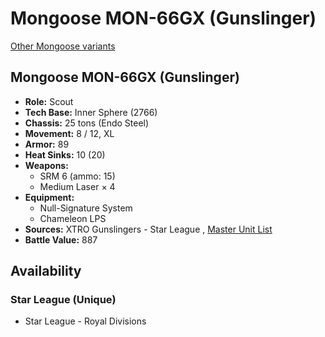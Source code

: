 # Mongoose MON-66GX (Gunslinger) 

[Other Mongoose variants](../mongoose.md) 

## Mongoose MON-66GX (Gunslinger) 

- **Role:** Scout 
- **Tech Base:** Inner Sphere (2766) 
- **Chassis:** 25 tons (Endo Steel) 
- **Movement:** 8 / 12, XL 
- **Armor:** 89 
- **Heat Sinks:** 10 (20) 
- **Weapons:** 
  - SRM 6 (ammo: 15) 
  - Medium Laser × 4 
- **Equipment:** 
  - Null-Signature System 
  - Chameleon LPS 
- **Sources:** XTRO Gunslingers - Star League , [Master Unit List](http://masterunitlist.info/Unit/Details/7318/mongoose-gunslinger-mon-66gx) 
- **Battle Value:** 887 

## Availability 

### Star League (Unique) 

- Star League - Royal Divisions 

